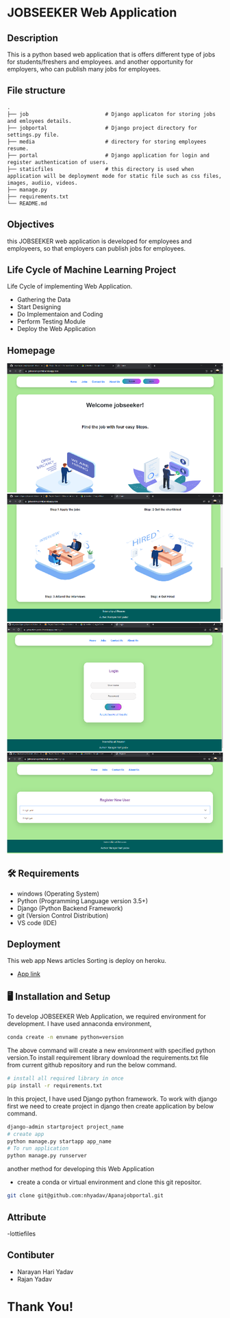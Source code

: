 # JOBSEEKER Web Application

## Description
This is a python based web application that is offers different type of jobs for students/freshers and employees. and another opportunity for employers, who can publish many jobs for employees.


## File structure 

    .
    ├── job                         # Django applicaton for storing jobs and emloyees details.
    ├── jobportal                   # Django project directory for settings.py file.
    ├── media                       # directory for storing employees resume.
    ├── portal                      # Django application for login and register authentication of users. 
    ├── staticfiles                 # this directory is used when application will be deployment mode for static file such as css files, images, audiio, videos.
    ├── manage.py                 
    ├── requirements.txt
    └── README.md



## Objectives
this JOBSEEKER web application is developed for employees and employeers, so that  employers can publish jobs for employees.



## Life Cycle of Machine Learning Project
Life Cycle of implementing Web Application.
- Gathering the Data
- Start Designing
- Do Implementaion and Coding
- Perform Testing Module
- Deploy the Web Application



## Homepage
![home](sshot/homepage.png)
![home2](sshot/home2.png)
![login](sshot/login.png)
![register](sshot/register.png)




## :hammer_and_wrench: Requirements
* windows (Operating System)
* Python (Programming Language version 3.5+)
* Django (Python Backend Framework)
* git (Version Control Distribution)
* VS code (IDE)



## Deployment
This web app News articles Sorting is deploy on heroku.
- [App link](https://jobseeker-portal.herokuapp.com/)



## :desktop_computer: Installation and Setup
To develop JOBSEEKER Web Application, 
we required environment for development. 
I have used annaconda environment,

```bash
conda create -n envname python=version
```
The above command will create a new environment with specified 
python version.To install requirement library download the requirements.txt file from
current github repository and run the below command. 
```bash
# install all required library in once 
pip install -r requirements.txt
```
In this project, I have used Django python framework. To work with django first we need to create 
project in django then create application by below command.
```bash
django-admin startproject project_name
# create app 
python manage.py startapp app_name
# To run application 
python manage.py runserver 
```

another method for developing this Web Application
- create a conda or virtual environment and clone this git repositor.
```bash
git clone git@github.com:nhyadav/Apanajobportal.git
```

## Attribute
-lottiefiles


## Contibuter
- Narayan Hari Yadav
- Rajan Yadav

# Thank You!


